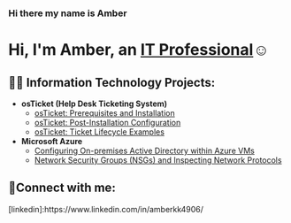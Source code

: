 ### Hi there my name is Amber
<h1>Hi, I'm Amber, an <a href="https://linkedin.com/in/https://www.linkedin.com/in/amberkk4906/">IT Professional</a>☺</h1>

<h2>👨‍💻 Information Technology Projects:</h2>

- <b>osTicket (Help Desk Ticketing System)</b>
  - [osTicket: Prerequisites and Installation](https://github.com/kionna922/osticket-prereqs)
  - [osTicket: Post-Installation Configuration](https://github.com/kionna922/post-install-config)
  - [osTicket: Ticket Lifecycle Examples](https://github.com/kionna922/ticket-lifecycle)
- <b>Microsoft Azure</b>
  - [Configuring On-premises Active Directory within Azure VMs](https:/https://github.com/Kionna922/Active-directory)
  - [Network Security Groups (NSGs) and Inspecting Network Protocols](https://github.com/kionna922/azure-network-protocols)
<h2>🤳Connect with me:</h2>
[linkedin]:https://www.linkedin.com/in/amberkk4906/
